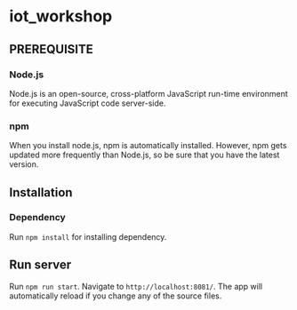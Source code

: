 # iot_workshop


##	PREREQUISITE 

###	Node.js 
Node.js is an open-source, cross-platform JavaScript run-time environment for executing JavaScript code server-side.

### npm 
When you install node.js, npm is automatically installed. However, npm gets updated more frequently than Node.js, so be sure that you have the latest version.

## Installation


### Dependency

Run `npm install` for installing dependency.


## Run server

Run `npm run start`. Navigate to `http://localhost:8081/`. The app will automatically reload if you change any of the source files.
